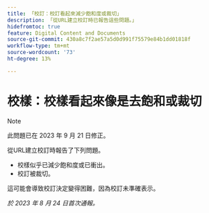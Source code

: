 ```yaml
---
title: 「校訂：校訂看起來減少飽和度或裁切」
description: 「從URL建立校訂時已報告這些問題。」
hidefromtoc: true
feature: Digital Content and Documents
source-git-commit: 430a8c7f2ae57a5d0d991f75579e84b1dd01818f
workflow-type: tm+mt
source-wordcount: '73'
ht-degree: 13%

---
```



# 校樣：校樣看起來像是去飽和或裁切

>[!NOTE]
>
>此問題已在 2023 年 9 月 21 日修正。

從URL建立校訂時報告了下列問題。

* 校樣似乎已減少飽和度或已衝出。
* 校訂被裁切。

這可能會導致校訂決定變得困難，因為校訂未準確表示。

_於 2023 年 8 月 24 日首次通報。_
